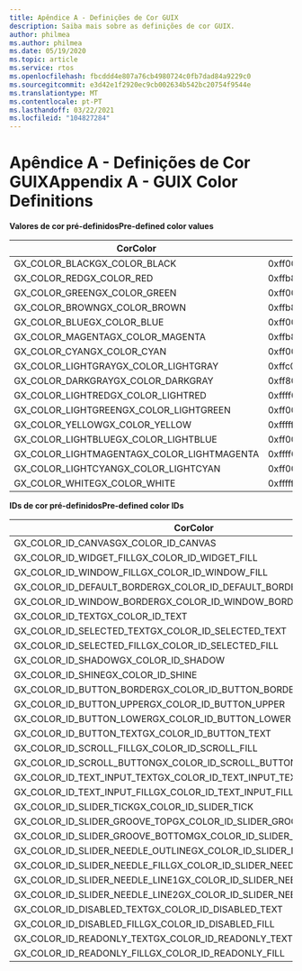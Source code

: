 ```yaml
---
title: Apêndice A - Definições de Cor GUIX
description: Saiba mais sobre as definições de cor GUIX.
author: philmea
ms.author: philmea
ms.date: 05/19/2020
ms.topic: article
ms.service: rtos
ms.openlocfilehash: fbcddd4e807a76cb4980724c0fb7dad84a9229c0
ms.sourcegitcommit: e3d42e1f2920ec9cb002634b542bc20754f9544e
ms.translationtype: MT
ms.contentlocale: pt-PT
ms.lasthandoff: 03/22/2021
ms.locfileid: "104827284"
---
```

# <a name="appendix-a---guix-color-definitions"></a><span data-ttu-id="8c5bb-103">Apêndice A - Definições de Cor GUIX</span><span class="sxs-lookup"><span data-stu-id="8c5bb-103">Appendix A - GUIX Color Definitions</span></span> 

<span data-ttu-id="8c5bb-104">__**Valores de cor pré-definidos**__</span><span class="sxs-lookup"><span data-stu-id="8c5bb-104">__**Pre-defined color values**__</span></span>

| <span data-ttu-id="8c5bb-105">Cor</span><span class="sxs-lookup"><span data-stu-id="8c5bb-105">Color</span></span>                            | <span data-ttu-id="8c5bb-106">Valor</span><span class="sxs-lookup"><span data-stu-id="8c5bb-106">Value</span></span>           |
| -------------------------------- | --------------- |
| <span data-ttu-id="8c5bb-107">GX_COLOR_BLACK</span><span class="sxs-lookup"><span data-stu-id="8c5bb-107">GX_COLOR_BLACK</span></span>                   | <span data-ttu-id="8c5bb-108">0xff000000</span><span class="sxs-lookup"><span data-stu-id="8c5bb-108">0xff000000</span></span>      |
| <span data-ttu-id="8c5bb-109">GX_COLOR_RED</span><span class="sxs-lookup"><span data-stu-id="8c5bb-109">GX_COLOR_RED</span></span>                     | <span data-ttu-id="8c5bb-110">0xffb80000</span><span class="sxs-lookup"><span data-stu-id="8c5bb-110">0xffb80000</span></span>      |
| <span data-ttu-id="8c5bb-111">GX_COLOR_GREEN</span><span class="sxs-lookup"><span data-stu-id="8c5bb-111">GX_COLOR_GREEN</span></span>                   | <span data-ttu-id="8c5bb-112">0xff00bc00</span><span class="sxs-lookup"><span data-stu-id="8c5bb-112">0xff00bc00</span></span>      |
| <span data-ttu-id="8c5bb-113">GX_COLOR_BROWN</span><span class="sxs-lookup"><span data-stu-id="8c5bb-113">GX_COLOR_BROWN</span></span>                   | <span data-ttu-id="8c5bb-114">0xffb8bc00</span><span class="sxs-lookup"><span data-stu-id="8c5bb-114">0xffb8bc00</span></span>      |
| <span data-ttu-id="8c5bb-115">GX_COLOR_BLUE</span><span class="sxs-lookup"><span data-stu-id="8c5bb-115">GX_COLOR_BLUE</span></span>                    | <span data-ttu-id="8c5bb-116">0xff0000b8</span><span class="sxs-lookup"><span data-stu-id="8c5bb-116">0xff0000b8</span></span>      |
| <span data-ttu-id="8c5bb-117">GX_COLOR_MAGENTA</span><span class="sxs-lookup"><span data-stu-id="8c5bb-117">GX_COLOR_MAGENTA</span></span>                 | <span data-ttu-id="8c5bb-118">0xffb800b8</span><span class="sxs-lookup"><span data-stu-id="8c5bb-118">0xffb800b8</span></span>      |
| <span data-ttu-id="8c5bb-119">GX_COLOR_CYAN</span><span class="sxs-lookup"><span data-stu-id="8c5bb-119">GX_COLOR_CYAN</span></span>                    | <span data-ttu-id="8c5bb-120">0xff00bcb8</span><span class="sxs-lookup"><span data-stu-id="8c5bb-120">0xff00bcb8</span></span>      |
| <span data-ttu-id="8c5bb-121">GX_COLOR_LIGHTGRAY</span><span class="sxs-lookup"><span data-stu-id="8c5bb-121">GX_COLOR_LIGHTGRAY</span></span>               | <span data-ttu-id="8c5bb-122">0xffc0c0c0</span><span class="sxs-lookup"><span data-stu-id="8c5bb-122">0xffc0c0c0</span></span>      |
| <span data-ttu-id="8c5bb-123">GX_COLOR_DARKGRAY</span><span class="sxs-lookup"><span data-stu-id="8c5bb-123">GX_COLOR_DARKGRAY</span></span>                | <span data-ttu-id="8c5bb-124">0xff808080</span><span class="sxs-lookup"><span data-stu-id="8c5bb-124">0xff808080</span></span>      |
| <span data-ttu-id="8c5bb-125">GX_COLOR_LIGHTRED</span><span class="sxs-lookup"><span data-stu-id="8c5bb-125">GX_COLOR_LIGHTRED</span></span>                | <span data-ttu-id="8c5bb-126">0xffff0000</span><span class="sxs-lookup"><span data-stu-id="8c5bb-126">0xffff0000</span></span>      |
| <span data-ttu-id="8c5bb-127">GX_COLOR_LIGHTGREEN</span><span class="sxs-lookup"><span data-stu-id="8c5bb-127">GX_COLOR_LIGHTGREEN</span></span>              | <span data-ttu-id="8c5bb-128">0xff00ff00</span><span class="sxs-lookup"><span data-stu-id="8c5bb-128">0xff00ff00</span></span>      |
| <span data-ttu-id="8c5bb-129">GX_COLOR_YELLOW</span><span class="sxs-lookup"><span data-stu-id="8c5bb-129">GX_COLOR_YELLOW</span></span>                  | <span data-ttu-id="8c5bb-130">0xffffff00</span><span class="sxs-lookup"><span data-stu-id="8c5bb-130">0xffffff00</span></span>      |
| <span data-ttu-id="8c5bb-131">GX_COLOR_LIGHTBLUE</span><span class="sxs-lookup"><span data-stu-id="8c5bb-131">GX_COLOR_LIGHTBLUE</span></span>               | <span data-ttu-id="8c5bb-132">0xff0000ff</span><span class="sxs-lookup"><span data-stu-id="8c5bb-132">0xff0000ff</span></span>      |
| <span data-ttu-id="8c5bb-133">GX_COLOR_LIGHTMAGENTA</span><span class="sxs-lookup"><span data-stu-id="8c5bb-133">GX_COLOR_LIGHTMAGENTA</span></span>            | <span data-ttu-id="8c5bb-134">0xffff00ff</span><span class="sxs-lookup"><span data-stu-id="8c5bb-134">0xffff00ff</span></span>      |
| <span data-ttu-id="8c5bb-135">GX_COLOR_LIGHTCYAN</span><span class="sxs-lookup"><span data-stu-id="8c5bb-135">GX_COLOR_LIGHTCYAN</span></span>               | <span data-ttu-id="8c5bb-136">0xff00ffff</span><span class="sxs-lookup"><span data-stu-id="8c5bb-136">0xff00ffff</span></span>      |
| <span data-ttu-id="8c5bb-137">GX_COLOR_WHITE</span><span class="sxs-lookup"><span data-stu-id="8c5bb-137">GX_COLOR_WHITE</span></span>                   | <span data-ttu-id="8c5bb-138">0xffffffff</span><span class="sxs-lookup"><span data-stu-id="8c5bb-138">0xffffffff</span></span>      |

<span data-ttu-id="8c5bb-139">__**IDs de cor pré-definidos**__</span><span class="sxs-lookup"><span data-stu-id="8c5bb-139">__**Pre-defined color IDs**__</span></span>

| <span data-ttu-id="8c5bb-140">Cor</span><span class="sxs-lookup"><span data-stu-id="8c5bb-140">Color</span></span>                             | <span data-ttu-id="8c5bb-141">Valor</span><span class="sxs-lookup"><span data-stu-id="8c5bb-141">Value</span></span> |
|---------------------------------- | ---- |
| <span data-ttu-id="8c5bb-142">GX_COLOR_ID_CANVAS</span><span class="sxs-lookup"><span data-stu-id="8c5bb-142">GX_COLOR_ID_CANVAS</span></span>                | <span data-ttu-id="8c5bb-143">0</span><span class="sxs-lookup"><span data-stu-id="8c5bb-143">0</span></span>    |
| <span data-ttu-id="8c5bb-144">GX_COLOR_ID_WIDGET_FILL</span><span class="sxs-lookup"><span data-stu-id="8c5bb-144">GX_COLOR_ID_WIDGET_FILL</span></span>           | <span data-ttu-id="8c5bb-145">1</span><span class="sxs-lookup"><span data-stu-id="8c5bb-145">1</span></span>    |
| <span data-ttu-id="8c5bb-146">GX_COLOR_ID_WINDOW_FILL</span><span class="sxs-lookup"><span data-stu-id="8c5bb-146">GX_COLOR_ID_WINDOW_FILL</span></span>           | <span data-ttu-id="8c5bb-147">2</span><span class="sxs-lookup"><span data-stu-id="8c5bb-147">2</span></span>    |
| <span data-ttu-id="8c5bb-148">GX_COLOR_ID_DEFAULT_BORDER</span><span class="sxs-lookup"><span data-stu-id="8c5bb-148">GX_COLOR_ID_DEFAULT_BORDER</span></span>        | <span data-ttu-id="8c5bb-149">3</span><span class="sxs-lookup"><span data-stu-id="8c5bb-149">3</span></span>    |
| <span data-ttu-id="8c5bb-150">GX_COLOR_ID_WINDOW_BORDER</span><span class="sxs-lookup"><span data-stu-id="8c5bb-150">GX_COLOR_ID_WINDOW_BORDER</span></span>         | <span data-ttu-id="8c5bb-151">4</span><span class="sxs-lookup"><span data-stu-id="8c5bb-151">4</span></span>    |
| <span data-ttu-id="8c5bb-152">GX_COLOR_ID_TEXT</span><span class="sxs-lookup"><span data-stu-id="8c5bb-152">GX_COLOR_ID_TEXT</span></span>                  | <span data-ttu-id="8c5bb-153">5</span><span class="sxs-lookup"><span data-stu-id="8c5bb-153">5</span></span>    |
| <span data-ttu-id="8c5bb-154">GX_COLOR_ID_SELECTED_TEXT</span><span class="sxs-lookup"><span data-stu-id="8c5bb-154">GX_COLOR_ID_SELECTED_TEXT</span></span>         | <span data-ttu-id="8c5bb-155">6</span><span class="sxs-lookup"><span data-stu-id="8c5bb-155">6</span></span>    |
| <span data-ttu-id="8c5bb-156">GX_COLOR_ID_SELECTED_FILL</span><span class="sxs-lookup"><span data-stu-id="8c5bb-156">GX_COLOR_ID_SELECTED_FILL</span></span>         | <span data-ttu-id="8c5bb-157">7</span><span class="sxs-lookup"><span data-stu-id="8c5bb-157">7</span></span>    |
| <span data-ttu-id="8c5bb-158">GX_COLOR_ID_SHADOW</span><span class="sxs-lookup"><span data-stu-id="8c5bb-158">GX_COLOR_ID_SHADOW</span></span>                | <span data-ttu-id="8c5bb-159">8</span><span class="sxs-lookup"><span data-stu-id="8c5bb-159">8</span></span>    |
| <span data-ttu-id="8c5bb-160">GX_COLOR_ID_SHINE</span><span class="sxs-lookup"><span data-stu-id="8c5bb-160">GX_COLOR_ID_SHINE</span></span>                 | <span data-ttu-id="8c5bb-161">9</span><span class="sxs-lookup"><span data-stu-id="8c5bb-161">9</span></span>    |
| <span data-ttu-id="8c5bb-162">GX_COLOR_ID_BUTTON_BORDER</span><span class="sxs-lookup"><span data-stu-id="8c5bb-162">GX_COLOR_ID_BUTTON_BORDER</span></span>         | <span data-ttu-id="8c5bb-163">10</span><span class="sxs-lookup"><span data-stu-id="8c5bb-163">10</span></span>   |
| <span data-ttu-id="8c5bb-164">GX_COLOR_ID_BUTTON_UPPER</span><span class="sxs-lookup"><span data-stu-id="8c5bb-164">GX_COLOR_ID_BUTTON_UPPER</span></span>          | <span data-ttu-id="8c5bb-165">11</span><span class="sxs-lookup"><span data-stu-id="8c5bb-165">11</span></span>   |
| <span data-ttu-id="8c5bb-166">GX_COLOR_ID_BUTTON_LOWER</span><span class="sxs-lookup"><span data-stu-id="8c5bb-166">GX_COLOR_ID_BUTTON_LOWER</span></span>          | <span data-ttu-id="8c5bb-167">12</span><span class="sxs-lookup"><span data-stu-id="8c5bb-167">12</span></span>   |
| <span data-ttu-id="8c5bb-168">GX_COLOR_ID_BUTTON_TEXT</span><span class="sxs-lookup"><span data-stu-id="8c5bb-168">GX_COLOR_ID_BUTTON_TEXT</span></span>           | <span data-ttu-id="8c5bb-169">13</span><span class="sxs-lookup"><span data-stu-id="8c5bb-169">13</span></span>   |
| <span data-ttu-id="8c5bb-170">GX_COLOR_ID_SCROLL_FILL</span><span class="sxs-lookup"><span data-stu-id="8c5bb-170">GX_COLOR_ID_SCROLL_FILL</span></span>           | <span data-ttu-id="8c5bb-171">14</span><span class="sxs-lookup"><span data-stu-id="8c5bb-171">14</span></span>   |
| <span data-ttu-id="8c5bb-172">GX_COLOR_ID_SCROLL_BUTTON</span><span class="sxs-lookup"><span data-stu-id="8c5bb-172">GX_COLOR_ID_SCROLL_BUTTON</span></span>         | <span data-ttu-id="8c5bb-173">15</span><span class="sxs-lookup"><span data-stu-id="8c5bb-173">15</span></span>   |
| <span data-ttu-id="8c5bb-174">GX_COLOR_ID_TEXT_INPUT_TEXT</span><span class="sxs-lookup"><span data-stu-id="8c5bb-174">GX_COLOR_ID_TEXT_INPUT_TEXT</span></span>       | <span data-ttu-id="8c5bb-175">16</span><span class="sxs-lookup"><span data-stu-id="8c5bb-175">16</span></span>   |
| <span data-ttu-id="8c5bb-176">GX_COLOR_ID_TEXT_INPUT_FILL</span><span class="sxs-lookup"><span data-stu-id="8c5bb-176">GX_COLOR_ID_TEXT_INPUT_FILL</span></span>       | <span data-ttu-id="8c5bb-177">17</span><span class="sxs-lookup"><span data-stu-id="8c5bb-177">17</span></span>   |
| <span data-ttu-id="8c5bb-178">GX_COLOR_ID_SLIDER_TICK</span><span class="sxs-lookup"><span data-stu-id="8c5bb-178">GX_COLOR_ID_SLIDER_TICK</span></span>           | <span data-ttu-id="8c5bb-179">18</span><span class="sxs-lookup"><span data-stu-id="8c5bb-179">18</span></span>   |
| <span data-ttu-id="8c5bb-180">GX_COLOR_ID_SLIDER_GROOVE_TOP</span><span class="sxs-lookup"><span data-stu-id="8c5bb-180">GX_COLOR_ID_SLIDER_GROOVE_TOP</span></span>     | <span data-ttu-id="8c5bb-181">19</span><span class="sxs-lookup"><span data-stu-id="8c5bb-181">19</span></span>   |
| <span data-ttu-id="8c5bb-182">GX_COLOR_ID_SLIDER_GROOVE_BOTTOM</span><span class="sxs-lookup"><span data-stu-id="8c5bb-182">GX_COLOR_ID_SLIDER_GROOVE_BOTTOM</span></span>  | <span data-ttu-id="8c5bb-183">20</span><span class="sxs-lookup"><span data-stu-id="8c5bb-183">20</span></span>   |
| <span data-ttu-id="8c5bb-184">GX_COLOR_ID_SLIDER_NEEDLE_OUTLINE</span><span class="sxs-lookup"><span data-stu-id="8c5bb-184">GX_COLOR_ID_SLIDER_NEEDLE_OUTLINE</span></span> | <span data-ttu-id="8c5bb-185">21</span><span class="sxs-lookup"><span data-stu-id="8c5bb-185">21</span></span>   |
| <span data-ttu-id="8c5bb-186">GX_COLOR_ID_SLIDER_NEEDLE_FILL</span><span class="sxs-lookup"><span data-stu-id="8c5bb-186">GX_COLOR_ID_SLIDER_NEEDLE_FILL</span></span>    | <span data-ttu-id="8c5bb-187">22</span><span class="sxs-lookup"><span data-stu-id="8c5bb-187">22</span></span>   |
| <span data-ttu-id="8c5bb-188">GX_COLOR_ID_SLIDER_NEEDLE_LINE1</span><span class="sxs-lookup"><span data-stu-id="8c5bb-188">GX_COLOR_ID_SLIDER_NEEDLE_LINE1</span></span>   | <span data-ttu-id="8c5bb-189">23</span><span class="sxs-lookup"><span data-stu-id="8c5bb-189">23</span></span>   |
| <span data-ttu-id="8c5bb-190">GX_COLOR_ID_SLIDER_NEEDLE_LINE2</span><span class="sxs-lookup"><span data-stu-id="8c5bb-190">GX_COLOR_ID_SLIDER_NEEDLE_LINE2</span></span>   | <span data-ttu-id="8c5bb-191">24</span><span class="sxs-lookup"><span data-stu-id="8c5bb-191">24</span></span>   |
| <span data-ttu-id="8c5bb-192">GX_COLOR_ID_DISABLED_TEXT</span><span class="sxs-lookup"><span data-stu-id="8c5bb-192">GX_COLOR_ID_DISABLED_TEXT</span></span>         | <span data-ttu-id="8c5bb-193">25</span><span class="sxs-lookup"><span data-stu-id="8c5bb-193">25</span></span>   |
| <span data-ttu-id="8c5bb-194">GX_COLOR_ID_DISABLED_FILL</span><span class="sxs-lookup"><span data-stu-id="8c5bb-194">GX_COLOR_ID_DISABLED_FILL</span></span>         | <span data-ttu-id="8c5bb-195">26</span><span class="sxs-lookup"><span data-stu-id="8c5bb-195">26</span></span>   |
| <span data-ttu-id="8c5bb-196">GX_COLOR_ID_READONLY_TEXT</span><span class="sxs-lookup"><span data-stu-id="8c5bb-196">GX_COLOR_ID_READONLY_TEXT</span></span>         | <span data-ttu-id="8c5bb-197">27</span><span class="sxs-lookup"><span data-stu-id="8c5bb-197">27</span></span>   |
| <span data-ttu-id="8c5bb-198">GX_COLOR_ID_READONLY_FILL</span><span class="sxs-lookup"><span data-stu-id="8c5bb-198">GX_COLOR_ID_READONLY_FILL</span></span>         | <span data-ttu-id="8c5bb-199">28</span><span class="sxs-lookup"><span data-stu-id="8c5bb-199">28</span></span>   |